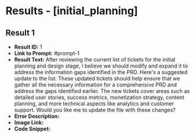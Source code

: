 # Results - [initial_planning]

## Result 1
* **Result ID:** 1
* **Link to Prompt:** #prompt-1
* **Result Text:** After reviewing the current list of tickets for the initial planning and design stage, I believe we should modify and expand it to address the information gaps identified in the PRD. Here's a suggested update to the list:
These updated tickets should help ensure that we gather all the necessary information for a comprehensive PRD and address the gaps identified earlier. The new tickets cover areas such as detailed user stories, success metrics, monetization strategy, content planning, and more technical aspects like analytics and customer support.
Would you like me to update the file with these changes?
* **Error Description:** 
* **Image Link:** 
* **Code Snippet:** 

